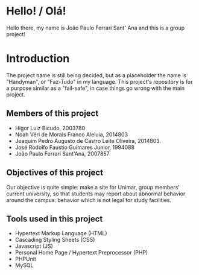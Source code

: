 # Hello! / Olá!

Hello there, my name is João Paulo Ferrari Sant' Ana and this is a group project!

# Introduction

The project name is still being decided, but as a placeholder the name is "Handyman", or "Faz-Tudo" in my language.
This project's repository is for a purpose similar as a "fail-safe", in case things go wrong with the main project.

## Members of this project

- Higor Luiz Bicudo, 2003780
- Noah Vêri de Morais Franco Aleluia, 2014803
- Joaquim Pedro Augusto de Castro Leite Oliveira, 2014803.
- José Rodolfo Faustio Guimares Junior, 1994088
- João Paulo Ferrari Sant'Ana, 2007857

## Objectives of this project

Our objective is quite simple: make a site for Unimar, group members' current university, so that students
may report about abnormal behavior around the campus: behavior which is not legal for study facilities.

## Tools used in this project

- Hypertext Markup Language (HTML)
- Cascading Styling Sheets (CSS)
- Javascript (JS)
- Personal Home Page / Hypertext Preprocessor (PHP)
- PHPUnit
- MySQL
